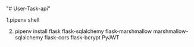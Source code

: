 "# User-Task-api"

1.pipenv shell

2. pipenv install flask flask-sqlalchemy flask-marshmallow marshmallow-sqlalchemy flask-cors flask-bcrypt PyJWT

